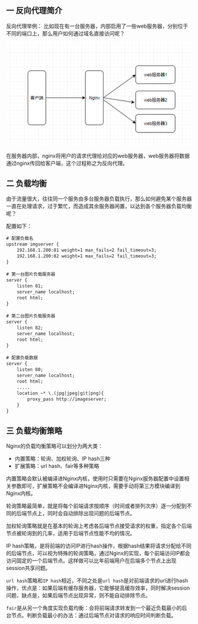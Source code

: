## 一 反向代理简介
反向代理举例：
比如现在有一台服务器，内部启用了一些web服务器，分别位于不同的端口上，那么用户如何通过域名直接访问呢？

![](/images/server/nginx01.png)

在服务器内部，nginx将用户的请求代理给对应的web服务器，web服务器将数据通过nginx传回给客户端，这个过程称之为反向代理。


## 二 负载均衡

由于流量很大，往往同一个服务由多台服务器负载执行，那么如何避免某个服务器一直在处理请求，过于繁忙，而造成其余服务器闲置，以达到各个服务器负载均衡呢？  

配置如下：
```
# 配置负载名
upstream imgserver {
    192.168.1.200:81 weight=1 max_fails=2 fail_timeout=3;
    192.168.1.200:82 weight=1 max_fails=2 fail_timeout=3;
}

# 第一台图片负载服务器
server {
    listen 81;
    server_name localhost;
    root html;
}

# 第二台图片负载服务器
server {
    listen 82;
    server_name localhost;
    root html;
}

# 配置负载数据
server {
    listen 80;
    server_name localhost;
    root html;
    .....
    location ~* \.(jpg|jpeg|git|png){
        proxy_pass http://imageserver;
    }
}
```

## 三 负载均衡策略

Nginx的负载均衡策略可以划分为两大类：
- 内置策略：轮询、加权轮询、IP hash三种
- 扩展策略：url hash、fair等多种策略
  
内置策略会默认被编译进Nginx内核，使用时只需要在Nginx服务器配置中设置相关参数即可，扩展策略不会编译进Nginx内核，需要手动将第三方模块编译到Nginx内核。  

轮询策略最简单，就是将每个前端请求按顺序（时间或者排列次序）逐一分配到不同的后端节点上，同时会自动排除出现问题的后端节点。  

加权轮询策略就是在基本的轮询上考虑各后端节点接受请求的权重，指定各个后端节点被轮询到的几率，适用于后端节点性能不均的情况。  

IP hash策略，是将前端的访问IP进行hash操作，根据hash结果将请求分配给不同的后端节点，可以视为特殊的轮询策略，通过Nginx的实现，每个前端访问IP都会访问固定的一个后端节点。这样做可以比年前端用户在后端多个节点上出现session共享问题。  

`url hash`策略和`IP hash`相近，不同之处是`url hash`是对前端请求的url进行hash操作，优点是：如果后端有缓存服务器，它能够提高缓存效率，同时解决session问题，缺点是，如果后端节点出现异常，则不能自动排除节点。  

`fair`是从另一个角度实现负载均衡：会将前端请求转发到一个最近负载最小的后台节点。判断负载最小的办法：通过后端节点对请求的响应时间判断负载。  